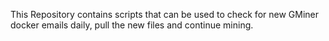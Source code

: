 This Repository contains scripts that can be used to check for new GMiner docker emails daily, pull the new files and continue mining.
